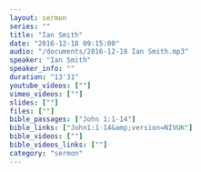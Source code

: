 ```yaml
---
layout: sermon
series: ""
title: "Ian Smith"
date: "2016-12-18 09:15:00"
audio: "/documents/2016-12-18 Ian Smith.mp3"
speaker: "Ian Smith"
speaker_info: ""
duration: "13'31"
youtube_videos: [""]
vimeo_videos: [""]
slides: [""]
files: [""]
bible_passages: ["John 1:1-14"]
bible_links: ["John1:1-14&amp;version=NIVUK"]
bible_videos: [""]
bible_videos_links: [""]
category: "sermon"
---
```


